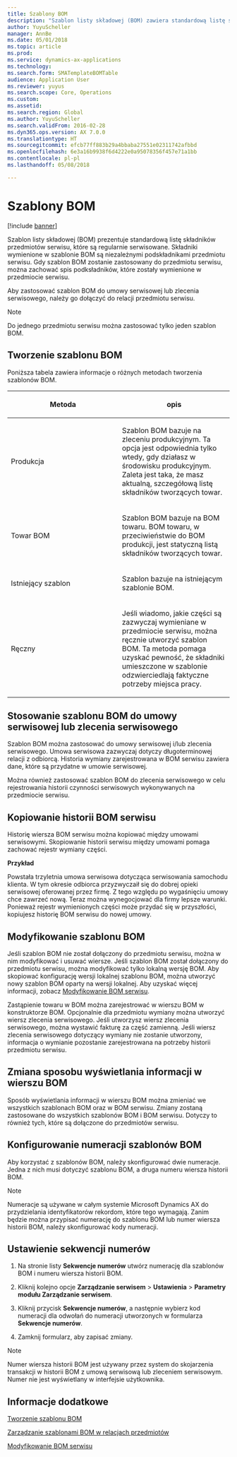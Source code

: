 ```yaml
---
title: Szablony BOM
description: "Szablon listy składowej (BOM) zawiera standardową listę składników przedmiotów serwisu, które są regularnie serwisowane."
author: YuyuScheller
manager: AnnBe
ms.date: 05/01/2018
ms.topic: article
ms.prod: 
ms.service: dynamics-ax-applications
ms.technology: 
ms.search.form: SMATemplateBOMTable
audience: Application User
ms.reviewer: yuyus
ms.search.scope: Core, Operations
ms.custom: 
ms.assetid: 
ms.search.region: Global
ms.author: YuyuScheller
ms.search.validFrom: 2016-02-28
ms.dyn365.ops.version: AX 7.0.0
ms.translationtype: HT
ms.sourcegitcommit: efcb77ff883b29a4bbaba27551e02311742afbbd
ms.openlocfilehash: 6e3a16b9938f6d4222e0a95078356f457e71a1bb
ms.contentlocale: pl-pl
ms.lasthandoff: 05/08/2018

---
```


# <a name="template-boms"></a>Szablony BOM    

[!include [banner](../includes/banner.md)]


Szablon listy składowej (BOM) prezentuje standardową listę składników przedmiotów serwisu, które są regularnie serwisowane. Składniki wymienione w szablonie BOM są niezależnymi podskładnikami przedmiotu serwisu. Gdy szablon BOM zostanie zastosowany do przedmiotu serwisu, można zachować spis podksładników, które zostały wymienione w przedmiocie serwisu.

Aby zastosować szablon BOM do umowy serwisowej lub zlecenia serwisowego, należy go dołączyć do relacji przedmiotu serwisu.


> [!NOTE]
> <P>Do jednego przedmiotu serwisu można zastosować tylko jeden szablon BOM.</P>

## <a name="create-a-template-bom"></a>Tworzenie szablonu BOM

Poniższa tabela zawiera informacje o różnych metodach tworzenia szablonów BOM.

<table>
<colgroup>
<col style="width: 50%" />
<col style="width: 50%" />
</colgroup>
<thead>
<tr class="header">
<th><p>Metoda</p></th>
<th><p>opis</p></th>
</tr>
</thead>
<tbody>
<tr class="odd">
<td><p>Produkcja</p></td>
<td><p>Szablon BOM bazuje na zleceniu produkcyjnym. Ta opcja jest odpowiednia tylko wtedy, gdy działasz w środowisku produkcyjnym. Zaleta jest taka, że masz aktualną, szczegółową listę składników tworzących towar.</p></td>
</tr>
<tr class="even">
<td><p>Towar BOM</p></td>
<td><p>Szablon BOM bazuje na BOM towaru. BOM towaru, w przeciwieństwie do BOM produkcji, jest statyczną listą składników tworzących towar.</p></td>
</tr>
<tr class="odd">
<td><p>Istniejący szablon</p></td>
<td><p>Szablon bazuje na istniejącym szablonie BOM.</p></td>
</tr>
<tr class="even">
<td><p>Ręczny</p></td>
<td><p>Jeśli wiadomo, jakie części są zazwyczaj wymieniane w przedmiocie serwisu, można ręcznie utworzyć szablon BOM. Ta metoda pomaga uzyskać pewność, że składniki umieszczone w szablonie odzwierciedlają faktyczne potrzeby miejsca pracy.</p></td>
</tr>
</tbody>
</table>


## <a name="apply-the-template-bom-to-a-service-agreement-or-service-order"></a>Stosowanie szablonu BOM do umowy serwisowej lub zlecenia serwisowego

Szablon BOM można zastosować do umowy serwisowej i/lub zlecenia serwisowego. Umowa serwisowa zazwyczaj dotyczy długoterminowej relacji z odbiorcą. Historia wymiany zarejestrowana w BOM serwisu zawiera dane, które są przydatne w umowie serwisowej.

Można również zastosować szablon BOM do zlecenia serwisowego w celu rejestrowania historii czynności serwisowych wykonywanych na przedmiocie serwisu.

## <a name="copy-the-history-of-a-service-bom"></a>Kopiowanie historii BOM serwisu

Historię wiersza BOM serwisu można kopiować między umowami serwisowymi. Skopiowanie historii serwisu między umowami pomaga zachować rejestr wymiany części.

**Przykład**

Powstała trzyletnia umowa serwisowa dotycząca serwisowania samochodu klienta. W tym okresie odbiorca przyzwyczaił się do dobrej opieki serwisowej oferowanej przez firmę. Z tego względu po wygaśnięciu umowy chce zawrzeć nową. Teraz można wynegocjować dla firmy lepsze warunki. Ponieważ rejestr wymienionych części może przydać się w przyszłości, kopiujesz historię BOM serwisu do nowej umowy.

## <a name="modify-the-template-bom"></a>Modyfikowanie szablonu BOM

Jeśli szablon BOM nie został dołączony do przedmiotu serwisu, można w nim modyfikować i usuwać wiersze. Jeśli szablon BOM został dołączony do przedmiotu serwisu, można modyfikować tylko lokalną wersję BOM. Aby skopiować konfigurację wersji lokalnej szablonu BOM, można utworzyć nowy szablon BOM oparty na wersji lokalnej. Aby uzyskać więcej informacji, zobacz [Modyfikowanie BOM serwisu](modify-service-bom.md).

Zastąpienie towaru w BOM można zarejestrować w wierszu BOM w konstruktorze BOM. Opcjonalnie dla przedmiotu wymiany można utworzyć wiersz zlecenia serwisowego. Jeśli utworzysz wiersz zlecenia serwisowego, można wystawić fakturę za część zamienną. Jeśli wiersz zlecenia serwisowego dotyczący wymiany nie zostanie utworzony, informacja o wymianie pozostanie zarejestrowana na potrzeby historii przedmiotu serwisu.

## <a name="change-how-information-on-the-bom-line-is-displayed"></a>Zmiana sposobu wyświetlania informacji w wierszu BOM

Sposób wyświetlania informacji w wierszu BOM można zmieniać we wszystkich szablonach BOM oraz w BOM serwisu. Zmiany zostaną zastosowane do wszystkich szablonów BOM i BOM serwisu. Dotyczy to również tych, które są dołączone do przedmiotów serwisu.

## <a name="set-up-number-sequences-for-template-boms"></a>Konfigurowanie numeracji szablonów BOM

Aby korzystać z szablonów BOM, należy skonfigurować dwie numeracje. Jedna z nich musi dotyczyć szablonu BOM, a druga numeru wiersza historii BOM.


> [!NOTE]
> <P>Numeracje są używane w całym systemie Microsoft Dynamics AX do przydzielania identyfikatorów rekordom, które tego wymagają. Zanim będzie można przypisać numerację do szablonu BOM lub numer wiersza historii BOM, należy skonfigurować kody numeracji.</P>


## <a name="set-up-number-sequences"></a>Ustawienie sekwencji numerów

1.  Na stronie listy **Sekwencje numerów** utwórz numerację dla szablonów BOM i numeru wiersza historii BOM. 

2.  Kliknij kolejno opcje **Zarządzanie serwisem** \> **Ustawienia** \> **Parametry modułu Zarządzanie serwisem**.

3.  Kliknij przycisk **Sekwencje numerów**, a następnie wybierz kod numeracji dla odwołań do numeracji utworzonych w formularza **Sekwencje numerów**.

4.  Zamknij formularz, aby zapisać zmiany.


> [!NOTE]
> <P>Numer wiersza historii BOM jest używany przez system do skojarzenia transakcji w historii BOM z umową serwisową lub zleceniem serwisowym. Numer nie jest wyświetlany w interfejsie użytkownika.</P>



## <a name="see-also"></a>Informacje dodatkowe

[Tworzenie szablonu BOM](create-template-bom.md)

[Zarządzanie szablonami BOM w relacjach przedmiotów](manage-template-boms-on-object-relations.md)

[Modyfikowanie BOM serwisu](modify-service-bom.md)

 



